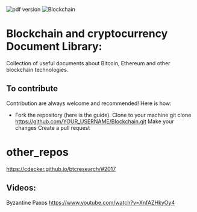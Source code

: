 ![pdf version](https://img.shields.io/bower/v/adminlte.svg)
![Blockchain](https://www.digimarc.com/public_images/blockchain-1500x600.jpg)

# Blockchain and cryptocurrency Document Library:
Collection of useful documents about Bitcoin, Ethereum and other blockchain technologies.
## To contribute
Contribution are always welcome and recommended! Here is how:

 * Fork the repository (here is the guide).
  Clone to your machine git clone https://github.com/YOUR_USERNAME/Blockchain.git
  Make your changes
  Create a pull request

# other_repos
https://cdecker.github.io/btcresearch/#2017

## Videos:
Byzantine Paxos
https://www.youtube.com/watch?v=XnfAZHkyOy4
